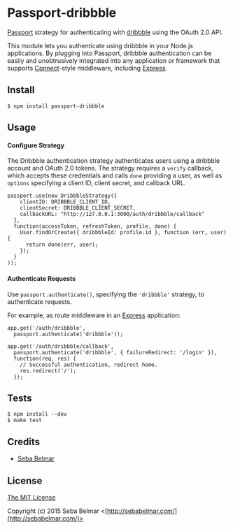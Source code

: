 # Passport-dribbble

[Passport](https://github.com/jaredhanson/passport) strategy for authenticating
with [dribbble](http://dribbble.com/) using the OAuth 2.0 API.

This module lets you authenticate using dribbble in your Node.js applications.
By plugging into Passport, dribbble authentication can be easily and
unobtrusively integrated into any application or framework that supports
[Connect](http://www.senchalabs.org/connect/)-style middleware, including
[Express](http://expressjs.com/).

## Install

    $ npm install passport-dribbble

## Usage

#### Configure Strategy

The Dribbble authentication strategy authenticates users using a dribbble
account and OAuth 2.0 tokens.  The strategy requires a `verify` callback, which
accepts these credentials and calls `done` providing a user, as well as
`options` specifying a client ID, client secret, and callback URL.

    passport.use(new DribbbleStrategy({
        clientID: DRIBBBLE_CLIENT_ID,
        clientSecret: DRIBBBLE_CLIENT_SECRET,
        callbackURL: "http://127.0.0.1:3000/auth/dribbble/callback"
      },
      function(accessToken, refreshToken, profile, done) {
        User.findOrCreate({ dribbbleId: profile.id }, function (err, user) {
          return done(err, user);
        });
      }
    ));

#### Authenticate Requests

Use `passport.authenticate()`, specifying the `'dribbble'` strategy, to
authenticate requests.

For example, as route middleware in an [Express](http://expressjs.com/)
application:

    app.get('/auth/dribbble',
      passport.authenticate('dribbble'));

    app.get('/auth/dribbble/callback',
      passport.authenticate('dribbble', { failureRedirect: '/login' }),
      function(req, res) {
        // Successful authentication, redirect home.
        res.redirect('/');
      });

## Tests

    $ npm install --dev
    $ make test

## Credits

  - [Seba Belmar](http://github.com/sebabelmar)

## License

[The MIT License](http://opensource.org/licenses/MIT)

Copyright (c) 2015 Seba Belmar <[http://sebabelmar.com/](http://sebabelmar.com/)>
